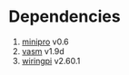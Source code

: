 # Dependencies

1. [minipro](https://gitlab.com/DavidGriffith/minipro.git) v0.6
2. [vasm](https://github.com/StarWolf3000/vasm-mirror.git) v1.9d
3. [wiringpi](https://github.com/WiringPi/WiringPi-Python.git) v2.60.1
